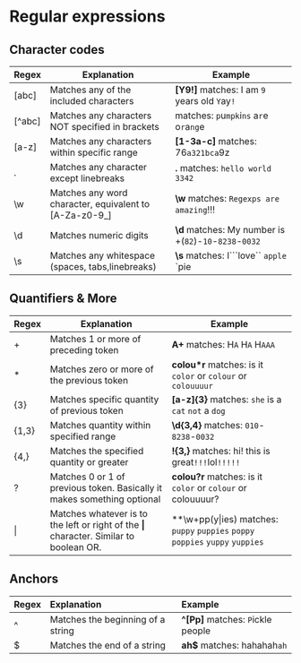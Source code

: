 # Regular expressions

## Character codes

| Regex    | Explanation                                               | Example                                                   |
| ---      | ---                                                       | ---                                                       |
| \[abc\]  | Matches any of the included characters                    | **\[Y9!\]** matches: I am `9` years old `Y`ay`!`          |
| \[^abc\] | Matches any characters NOT specified in brackets          | matches: `p`u`mpk`i`ns` a`r`e o`r`a`ng`e                  |
| \[a-z\]  | Matches any characters within specific range              | **\[1-3a-c\]** matches: 76`a321bca`9z                     |
| .        | Matches any character except linebreaks                   | **.**  matches: `hello world 3342`                        |
| \w       | Matches any word character, equivalent to \[A-Za-z0-9\_\] | **\w** matches: `Regexps are amazing`!!!                  |
| \d       | Matches numeric digits                                    | **\d** matches: My number is +\(`82`\)-`10`-`8238`-`0032` |
| \s       | Matches any whitespace \(spaces, tabs,linebreaks\)        | **\s** matches: I```love`` `apple` \`pie                  |

## Quantifiers & More

| Regex | Explanation | Example |
| --- | --- | --- |
| + | Matches 1 or more of preceding token | **A+** matches: H`A` H`A` H`AAA` |
| \* | Matches zero or more of the previous token | **colou\*r** matches: is it `color` or `colour` or `colouuuur` |
| {3} | Matches specific quantity of previous token | **\[a-z\]{3}** matches: `she` is a `cat` `not` a `dog` |
| {1,3} | Matches quantity within specified range | **\d{3,4}** matches: `010`-`8238`-`0032` |
| {4,} | Matches the specified quantity or greater | **!{3,}** matches: hi! this is great`!!!`lol`!!!!!` |
| ? | Matches 0 or 1 of previous token. Basically it makes something optional | **colou?r** matches: is it `color` or `colour` or colouuuur? |
| \| | Matches whatever is to the left or right of the **\|** character. Similar to boolean OR. | \*\*\w+pp\(y\|ies\) matches: `puppy` `puppies` `poppy` `poppies` `yuppy` `yuppies` |

## Anchors

| Regex | Explanation | Example |
| :--- | :--- | :--- |
| ^ | Matches the beginning of a string | **\^\[Pp\]** matches: `P`ickle people |
| $ | Matches the end of a string | **ah$** matches: hahahah`ah` |


